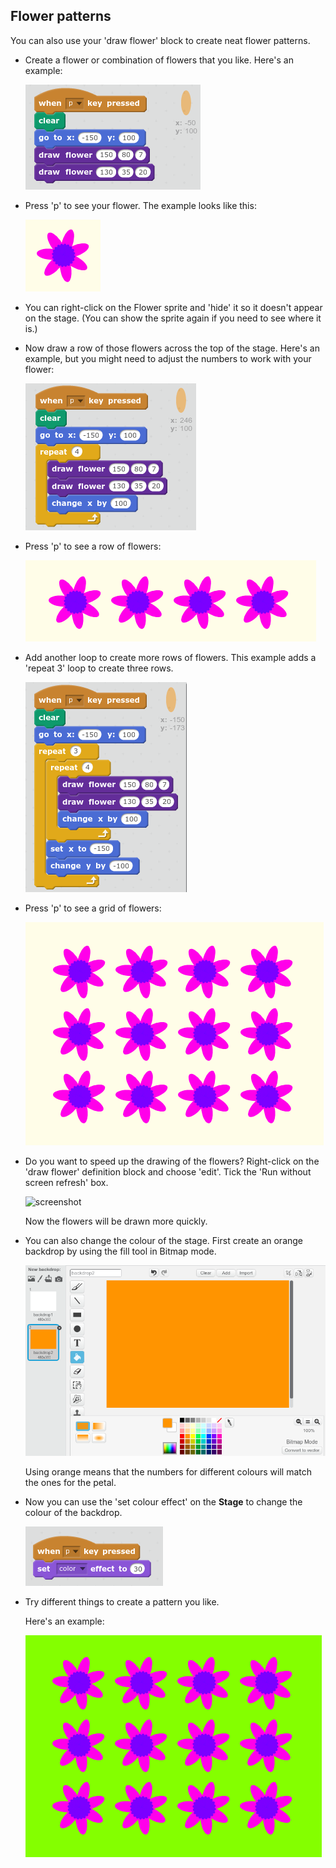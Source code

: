 ## Flower patterns

You can also use your 'draw flower' block to create neat flower patterns. 

+ Create a flower or combination of flowers that you like. Here's an example:

	![screenshot](images/flower-for-pattern.png)	
	
+ Press 'p' to see your flower. The example looks like this:

	![screenshot](images/flower-for-pattern-example.png)	
	
+ You can right-click on the Flower sprite and 'hide' it so it doesn't appear on the stage. (You can show the sprite again if you need to see where it is.)

+ Now draw a row of those flowers across the top of the stage. Here's an example, but you might need to adjust the numbers to work with your flower:

	![screenshot](images/flower-pattern-row.png)
	
+ Press 'p' to see a row of flowers: 

	![screenshot](images/flower-pattern-row-example.png)
	
+ Add another loop to create more rows of flowers. This example adds a 'repeat 3' loop to create three rows. 

	![screenshot](images/flower-pattern-rows.png)
	
+ Press 'p' to see a grid of flowers: 

	![screenshot](images/flower-pattern-rows-example.png)
	
+ Do you want to speed up the drawing of the flowers? Right-click on the 'draw flower' definition block and choose 'edit'. Tick the 'Run without screen refresh' box. 

	![screenshot](images/flower-screen-refresh.png)
	
	Now the flowers will be drawn more quickly. 

+ You can also change the colour of the stage. First create an orange backdrop by using the fill tool in Bitmap mode. 

	![screenshot](images/flower-orange-backdrop.png)
	
	Using orange means that the numbers for different colours will match the ones for the petal. 
	
+ Now you can use the 'set colour effect' on the __Stage__ to change the colour of the backdrop.
	
	![screenshot](images/flower-backdrop-colour.png)
	
+ Try different things to create a pattern you like. 

	Here's an example: 
	
	![screenshot](images/flower-pattern-background.png)






